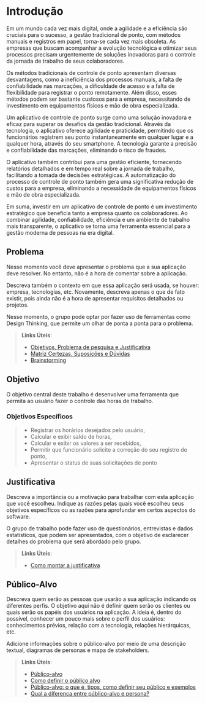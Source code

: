 # Introdução

Em um mundo cada vez mais digital, onde a agilidade e a eficiência são cruciais para o sucesso, a gestão tradicional de ponto, com métodos manuais e registros em papel, torna-se cada vez mais obsoleta. As empresas que buscam acompanhar a evolução tecnológica e otimizar seus processos precisam urgentemente de soluções inovadoras para o controle da jornada de trabalho de seus colaboradores.

Os métodos tradicionais de controle de ponto apresentam diversas desvantagens, como a ineficiência dos processos manuais, a falta de confiabilidade nas marcações, a dificuldade de acesso e a falta de flexibilidade para registrar o ponto remotamente. Além disso, esses métodos podem ser bastante custosos para a empresa, necessitando de investimento em equipamentos físicos e mão de obra especializada.

Um aplicativo de controle de ponto surge como uma solução inovadora e eficaz para superar os desafios da gestão tradicional. Através da tecnologia, o aplicativo oferece agilidade e praticidade, permitindo que os funcionários registrem seu ponto instantaneamente em qualquer lugar e a qualquer hora, através do seu smartphone. A tecnologia garante a precisão e confiabilidade das marcações, eliminando o risco de fraudes.

O aplicativo também contribui para uma gestão eficiente, fornecendo relatórios detalhados e em tempo real sobre a jornada de trabalho, facilitando a tomada de decisões estratégicas. A automatização do processo de controle de ponto também gera uma significativa redução de custos para a empresa, eliminando a necessidade de equipamentos físicos e mão de obra especializada.

Em suma, investir em um aplicativo de controle de ponto é um investimento estratégico que beneficia tanto a empresa quanto os colaboradores. Ao combinar agilidade, confiabilidade, eficiência e um ambiente de trabalho mais transparente, o aplicativo se torna uma ferramenta essencial para a gestão moderna de pessoas na era digital.


## Problema
Nesse momento você deve apresentar o problema que a sua aplicação deve  resolver. No entanto, não é a hora de comentar sobre a aplicação.

Descreva também o contexto em que essa aplicação será usada, se  houver: empresa, tecnologias, etc. Novamente, descreva apenas o que de  fato existir, pois ainda não é a hora de apresentar requisitos  detalhados ou projetos.

Nesse momento, o grupo pode optar por fazer uso  de ferramentas como Design Thinking, que permite um olhar de ponta a ponta para o problema.

> **Links Úteis**:
> - [Objetivos, Problema de pesquisa e Justificativa](https://medium.com/@versioparole/objetivos-problema-de-pesquisa-e-justificativa-c98c8233b9c3)
> - [Matriz Certezas, Suposições e Dúvidas](https://medium.com/educa%C3%A7%C3%A3o-fora-da-caixa/matriz-certezas-suposi%C3%A7%C3%B5es-e-d%C3%BAvidas-fa2263633655)
> - [Brainstorming](https://www.euax.com.br/2018/09/brainstorming/)

## Objetivo

O objetivo central deste trabalho é desenvolver uma ferramenta que permita ao usuário fazer o controle das horas de trabalho.

### Objetivos Específicos
> - Registrar os horários desejados pelo usuário,
> - Calcular e exibir saldo de horas,
> - Calcular e exibir os valores a ser recebidos,
> - Permitir que funcionário solicite a correção do seu registro de ponto,
> - Apresentar o status de suas solicitações de ponto

## Justificativa

Descreva a importância ou a motivação para trabalhar com esta aplicação que você escolheu. Indique as razões pelas quais você escolheu seus objetivos específicos ou as razões para aprofundar em certos aspectos do software.

O grupo de trabalho pode fazer uso de questionários, entrevistas e dados estatísticos, que podem ser apresentados, com o objetivo de esclarecer detalhes do problema que será abordado pelo grupo.

> **Links Úteis**:
> - [Como montar a justificativa](https://guiadamonografia.com.br/como-montar-justificativa-do-tcc/)

## Público-Alvo

Descreva quem serão as pessoas que usarão a sua aplicação indicando os diferentes perfis. O objetivo aqui não é definir quem serão os clientes ou quais serão os papéis dos usuários na aplicação. A ideia é, dentro do possível, conhecer um pouco mais sobre o perfil dos usuários: conhecimentos prévios, relação com a tecnologia, relações
hierárquicas, etc.

Adicione informações sobre o público-alvo por meio de uma descrição textual, diagramas de personas e mapa de stakeholders.

> **Links Úteis**:
> - [Público-alvo](https://blog.hotmart.com/pt-br/publico-alvo/)
> - [Como definir o público alvo](https://exame.com/pme/5-dicas-essenciais-para-definir-o-publico-alvo-do-seu-negocio/)
> - [Público-alvo: o que é, tipos, como definir seu público e exemplos](https://klickpages.com.br/blog/publico-alvo-o-que-e/)
> - [Qual a diferença entre público-alvo e persona?](https://rockcontent.com/blog/diferenca-publico-alvo-e-persona/)

